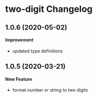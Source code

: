 # two-digit Changelog

## 1.0.6 (2020-05-02)
#### Improvement
- updated type definitions

## 1.0.5 (2020-03-21)
#### New Feature
- format number or string to two digits
